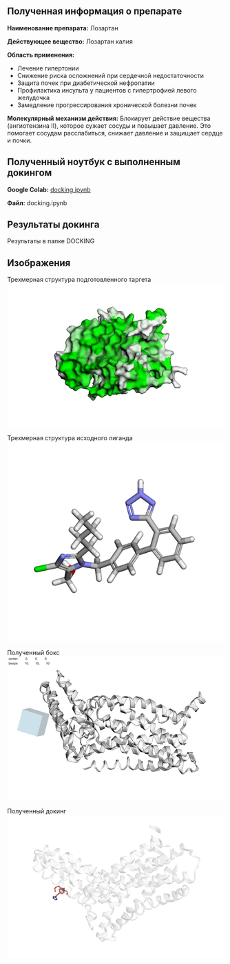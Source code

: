 ## Полученная информация о препарате

**Наименование препарата:** Лозартан

**Действующее вещество:** Лозартан калия

**Область применения:**
- Лечение гипертонии
- Снижение риска осложнений при сердечной недостаточности
- Защита почек при диабетической нефропатии
- Профилактика инсульта у пациентов с гипертрофией левого желудочка
- Замедление прогрессирования хронической болезни почек

**Молекулярный механизм действия:** Блокирует действие вещества (ангиотензина II), которое сужает сосуды и повышает давление. Это помогает сосудам расслабиться, снижает давление и защищает сердце и почки.

## Полученный ноутбук с выполненным докингом

**Google Colab:** [docking.ipynb](https://colab.research.google.com/drive/1-MewiF9uYOquUgVSx7ZxEprDSK6g_SVI?usp=sharing)

**Файл:** docking.ipynb  

## Результаты докинга
Результаты в папке DOCKING

## Изображения
Трехмерная структура подготовленного таргета
![target](target.png)

Трехмерная структура исходного лиганда  
![ligand](ligand.png)

Полученный бокс
![box](box.png)

Полученный докинг
![docking](docking.png)
